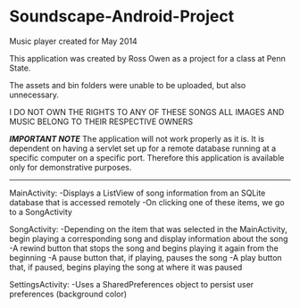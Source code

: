 Soundscape-Android-Project
==========================

Music player created for May 2014

This application was created by Ross Owen as a project for a class at Penn State.

The assets and bin folders were unable to be uploaded, but also unnecessary. 

I DO NOT OWN THE RIGHTS TO ANY OF THESE SONGS
ALL IMAGES AND MUSIC BELONG TO THEIR RESPECTIVE OWNERS

***IMPORTANT NOTE***
The application will not work properly as it is.
It is dependent on having a servlet set up for a remote database running at a specific computer on a specific port.
Therefore this application is available only for demonstrative purposes.
********************

MainActivity:
-Displays a ListView of song information from an SQLite database that is accessed remotely
-On clicking one of these items, we go to a SongActivity

SongActivity:
-Depending on the item that was selected in the MainActivity, begin playing a corresponding song and display information about the song
-A rewind button that stops the song and begins playing it again from the beginning
-A pause button that, if playing, pauses the song
-A play button that, if paused, begins playing the song at where it was paused

SettingsActivity:
-Uses a SharedPreferences object to persist user preferences (background color)
